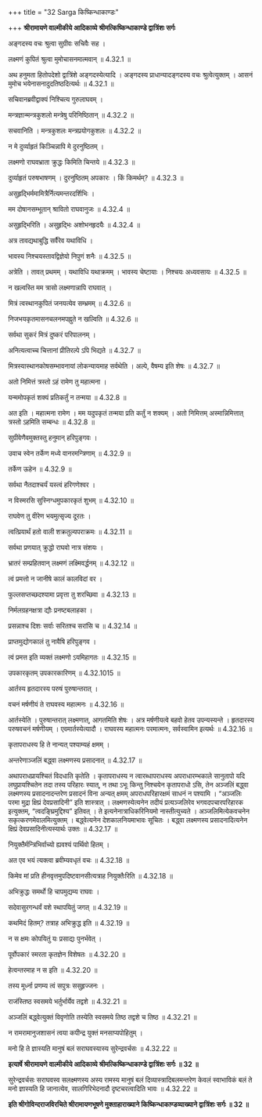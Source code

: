 +++
title = "32 Sarga किष्किन्धाकाण्डः"

+++
**श्रीरामायणे वाल्मीकीये आदिकाव्ये श्रीमत्किष्किन्धाकाण्डे द्वात्रिंशः सर्गः**

अङ्गदस्य वचः श्रुत्वा सुग्रीवः सचिवैः सह ।

लक्ष्मणं कुपितं श्रुत्वा मुमोचासनमात्मवान् ॥ 4.32.1 ॥

अथ हनुमता हितोपदेशो द्वात्रिंशे अङ्गदस्येत्यादि । अङ्गदस्य प्राधान्यादङ्गदस्य वचः श्रुत्वेत्युक्तम् । आसनं मुमोच भयेनासनादुदतिष्ठदित्यर्थः ॥ 4.32.1 ॥

सचिवानब्रवीद्वाक्यं निश्चित्य गुरुलाघवम् ।

मन्त्रज्ञान्मन्त्रकुशलो मन्त्रेषु परिनिष्ठितान् ॥ 4.32.2 ॥

सचवानिति । मन्त्रकुशलः मन्त्रप्रयोगकुशलः ॥ 4.32.2 ॥

न मे दुर्व्याहृतं किञ्चिन्नापि मे दुरनुष्ठितम् ।

लक्ष्मणो राघवभ्राता क्रुद्धः किमिति चिन्तये ॥ 4.32.3 ॥

दुर्व्याहृतं परुषभाषणम् । दुरनुष्ठितम् अपकारः । किं किमर्थम्? ॥ 4.32.3 ॥

असुहृद्भिर्ममामित्रैर्नित्यमन्तरदर्शिभिः ।

मम दोषानसम्भूतान् श्रावितो राघवानुजः ॥ 4.32.4 ॥

असुहृद्भिरिति । असुहृद्भिः अशोभनहृदयैः ॥ 4.32.4 ॥

अत्र तावद्यथाबुद्धि सर्वैरेव यथाविधि ।

भावस्य निश्चयस्तावद्विज्ञेयो निपुणं शनैः ॥ 4.32.5 ॥

अत्रेति । तावत् प्रथमम् । यथाविधि यथाक्रमम् । भावस्य चेष्टायाः । निश्चयः अध्यवसायः ॥ 4.32.5 ॥

न खल्वस्ति मम त्रासो लक्ष्मणान्नापि राघवात् ।

मित्रं त्वस्थानकुपितं जनयत्येव सम्भ्रमम् ॥ 4.32.6 ॥

निजभयकृतमासनचलनमपह्नुते न खल्विति ॥ 4.32.6 ॥

सर्वथा सुकरं मित्रं दुष्करं परिपालनम् ।

अनित्यत्वाच्च चित्तानां प्रीतिरल्पे ऽपि भिद्यते ॥ 4.32.7 ॥

मित्रस्यास्थानकोषसम्भावनायां लोकन्यायमाह सर्वथेति । अल्पे, वैषम्य इति शेषः ॥ 4.32.7 ॥

अतो निमित्तं त्रस्तो ऽहं रामेण तु महात्मना ।

यन्ममोपकृतं शक्यं प्रतिकर्तुं न तन्मया ॥ 4.32.8 ॥

अत इति । महात्मना रामेण । मम यदुपकृतं तन्मया प्रति कर्तुं न शक्यम् । अतो निमित्तम् अस्मान्निमित्तात् त्रस्तो ऽहमिति सम्बन्धः ॥ 4.32.8 ॥

सुग्रीवेणैवमुक्तस्तु हनुमान् हरिपुङ्गवः ।

उवाच स्वेन तर्केण मध्ये वानरमन्त्रिणाम् ॥ 4.32.9 ॥

तर्केण ऊहेन ॥ 4.32.9 ॥

सर्वथा नैतदाश्चर्यं यस्त्वं हरिगणेश्वर ।

न विस्मरसि सुस्निग्धमुपकारकृतं शुभम् ॥ 4.32.10 ॥

राघवेण तु वीरेण भयमुत्सृज्य दूरतः ।

त्वत्प्रियार्थं हतो वाली शक्रतुल्यपराक्रमः ॥ 4.32.11 ॥

सर्वथा प्रणयात् क्रुद्धो राघवो नात्र संशयः ।

भ्रातरं सम्प्रहितवान् लक्ष्मणं लक्ष्मिवर्द्धनम् ॥ 4.32.12 ॥

त्वं प्रमत्तो न जानीषे कालं कालविदां वर ।

फुल्लसप्तच्छदश्यामा प्रवृत्ता तु शरच्छिवा ॥ 4.32.13 ॥

निर्मलग्रहनक्षत्रा द्यौः प्रनष्टबलाहका ।

प्रसन्नाश्च दिशः सर्वाः सरितश्च सरांसि च ॥ 4.32.14 ॥

प्राप्तमुद्योगकालं तु नावैषि हरिपुङ्गव ।

त्वं प्रमत्त इति व्यक्तं लक्ष्मणो ऽयमिहागतः ॥ 4.32.15 ॥

उपकारकृतम् उपकारकारिणम् ॥ 4.32.1015 ॥

आर्तस्य हृतदारस्य परुषं पुरुषान्तरात् ।

वचनं मर्षणीयं ते राघवस्य महात्मनः ॥ 4.32.16 ॥

आर्तस्येति । पुरुषान्तरात् लक्ष्मणात्, आगतमिति शेषः । अत्र मर्षणीयत्वे बहवो हेतव उपन्यस्यन्ते । हृतदारस्य परुषवचनं मर्षणीयम् । एवमार्तस्येत्यादौ । राघवस्य महात्मनः परमात्मनः, सर्वस्वामिन इत्यर्थः ॥ 4.32.16 ॥

कृतापराधस्य हि ते नान्यत् पश्याम्यहं क्षमम् ।

अन्तरेणाञ्जलिं बद्ध्वा लक्ष्मणस्य प्रसादनात् ॥ 4.32.17 ॥

अथापराधप्रायश्चितं विदधाति कृतेति । कृतापराधस्य न त्वारब्धापराधस्य अपराधारम्भकाले सानुतापो यदि लघुप्रायश्चितेन तदा तस्य परिहारः स्यात्, न तथा ऽभूः किन्तु निश्चयेन कृतापराधो ऽसि, तेन अञ्जलिं बद्ध्वा लक्ष्मणस्य प्रसादनादन्तरेण प्रसादनं विना अन्यत् क्षमम् अपराधपरिहारक्षमं साधनं न पश्यामि । “अञ्जलिः परमा मुद्रा क्षिप्रं देवप्रसादिनी” इति शास्त्रात् । लक्ष्मणस्येत्यनेन तदीयं प्रत्यञ्जलिरेव भगवदपचारपरिहारक इत्युक्तम्, “त्वदङ्घ्रिमुद्दिश्य” इतिवत् । ते इत्यनेनात्राधिकरिनियमो नास्तीत्युच्यते । अञ्जलिमित्येकवचनेन सकृत्करणमेवालमित्युक्तम् । बद्ध्वेत्यनेन देशकालनियमाभावः सूचितः । बद्ध्वा लक्ष्मणस्य प्रसादनादित्यनेन क्षिप्रं देवप्रसादिनीत्यस्यार्थः उक्तः ॥ 4.32.17 ॥

नियुक्तैर्मन्त्रिभिर्वाच्यो ह्यवश्यं पार्थिवो हितम् ।

अत एव भयं त्यक्त्वा ब्रवीम्यवधृतं वचः ॥ 4.32.18 ॥

किमेव मां प्रति हीनवृत्तमुपदिष्टवानसीत्यत्राह नियुक्तैःरिति ॥ 4.32.18 ॥

अभिक्रुद्धः समर्थो हि चापमुद्यम्य राघवः ।

सदेवासुरगन्धर्वं वशे स्थापयितुं जगत् ॥ 4.32.19 ॥

कथमिदं हितम्? तत्राह अभिक्रुद्ध इति ॥ 4.32.19 ॥

न स क्षमः कोपयितुं यः प्रसाद्यः पुनर्भवेत् ।

पूर्वोपकारं स्मरता कृतज्ञेन विशेषतः ॥ 4.32.20 ॥

हेत्वन्तरमाह न स इति ॥ 4.32.20 ॥

तस्य मूर्ध्ना प्रणम्य त्वं सपुत्रः ससुहृज्जनः ।

राजंस्तिष्ठ स्वसमये भर्तुर्भार्येव तद्वशे ॥ 4.32.21 ॥

अञ्जलिं बद्ध्वेत्युक्तं विवृणोति तस्येति स्वसमये तिष्ठ तद्वशे च तिष्ठ ॥ 4.32.21 ॥

न रामरामानुजशासनं त्वया कपीन्द्र युक्तं मनसाप्यपोहितुम् ।

मनो हि ते ज्ञास्यति मानुषं बलं सराघवस्यास्य सुरेन्द्रवर्चसः ॥ 4.32.22 ॥

**इत्यार्षे श्रीरामायणे वाल्मीकीये आदिकाव्ये श्रीमत्किष्किन्धाकाण्डे द्वात्रिंशः सर्गः ॥ 32 ॥**

सुरेन्द्रवर्चसः सराघवस्व सलक्ष्मणस्य अस्य रामस्य मानुषं बलं दिव्यास्त्रादिबलमन्तरेण केवलं स्वाभाविकं बलं ते मनो ज्ञास्यति हि जानात्येव, सालगिरिभेदनादौ दृष्टचरत्वादिति भावः ॥ 4.32.22 ॥

**इति श्रीगोविन्दराजविरचिते श्रीरामायणभूषणे मुक्ताहाराख्याने किष्किन्धाकाण्डव्याख्याने द्वात्रिंशः सर्गः ॥ 32 ॥**
